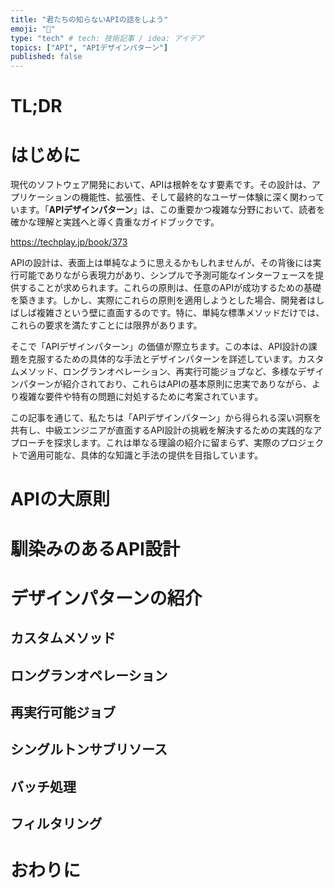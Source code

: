 ```yaml
---
title: "君たちの知らないAPIの話をしよう"
emoji: "👺"
type: "tech" # tech: 技術記事 / idea: アイデア
topics: ["API", "APIデザインパターン"]
published: false
---
```


# TL;DR
# はじめに
現代のソフトウェア開発において、APIは根幹をなす要素です。その設計は、アプリケーションの機能性、拡張性、そして最終的なユーザー体験に深く関わっています。「**APIデザインパターン**」は、この重要かつ複雑な分野において、読者を確かな理解と実践へと導く貴重なガイドブックです。

https://techplay.jp/book/373

APIの設計は、表面上は単純なように思えるかもしれませんが、その背後には実行可能でありながら表現力があり、シンプルで予測可能なインターフェースを提供することが求められます。これらの原則は、任意のAPIが成功するための基礎を築きます。しかし、実際にこれらの原則を適用しようとした場合、開発者はしばしば複雑さという壁に直面するのです。特に、単純な標準メソッドだけでは、これらの要求を満たすことには限界があります。

そこで「APIデザインパターン」の価値が際立ちます。この本は、API設計の課題を克服するための具体的な手法とデザインパターンを詳述しています。カスタムメソッド、ロングランオペレーション、再実行可能ジョブなど、多様なデザインパターンが紹介されており、これらはAPIの基本原則に忠実でありながら、より複雑な要件や特有の問題に対処するために考案されています。

この記事を通じて、私たちは「APIデザインパターン」から得られる深い洞察を共有し、中級エンジニアが直面するAPI設計の挑戦を解決するための実践的なアプローチを探求します。これは単なる理論の紹介に留まらず、実際のプロジェクトで適用可能な、具体的な知識と手法の提供を目指しています。

# APIの大原則
# 馴染みのあるAPI設計
# デザインパターンの紹介
## カスタムメソッド
## ロングランオペレーション
## 再実行可能ジョブ
## シングルトンサブリソース
## バッチ処理
## フィルタリング
# おわりに
